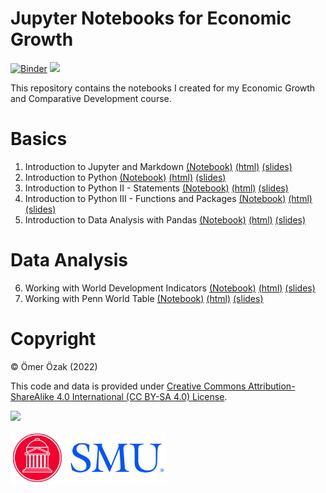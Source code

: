 # Jupyter Notebooks for Economic Growth
[![Binder](https://mybinder.org/badge_logo.svg)](https://mybinder.org/v2/gh/SMU-Econ-Growth/EconGrowthUG-binder/main?urlpath=git-pull%3Frepo%3Dhttps%253A%252F%252Fgithub.com%252FSMU-Econ-Growth%252FEconGrowthUG-Notebooks%26urlpath%3Dtree%252FEconGrowthUG-Notebooks%252F%26branch%3Dmain) [![](https://deepnote.com/buttons/launch-in-deepnote-small.svg)](https://deepnote.com/launch?url=https%3A%2F%2Fgithub.com%2FSMU-Econ-Growth%2FEconGrowthUG-Notebooks)

This repository contains the notebooks I created for my Economic Growth and Comparative Development course.

# Basics
1. Introduction to Jupyter and Markdown [(Notebook)](./Intro-Jupyter.ipynb) [(html)](https://smu-econ-growth.github.io/EconGrowthUG-Slides-Intro-Jupyter/Intro-Jupyter.html) [(slides)](https://smu-econ-growth.github.io/EconGrowthUG-Slides-Intro-Jupyter/)
2. Introduction to Python [(Notebook)](./Intro-Python.ipynb) [(html)](https://smu-econ-growth.github.io/EconGrowthUG-Slides-Intro-Python/Intro-Python.html) [(slides)](https://smu-econ-growth.github.io/EconGrowthUG-Slides-Intro-Python/)
3. Introduction to Python II - Statements [(Notebook)](./Intro-Python-Statements.ipynb) [(html)](https://smu-econ-growth.github.io/EconGrowthUG-Slides-Intro-Python-Statements/Intro-Python-Statements.html) [(slides)](https://smu-econ-growth.github.io/EconGrowthUG-Slides-Intro-Python-Statements/)
4. Introduction to Python III - Functions and Packages [(Notebook)](./Intro-Python-Functions-Packages.ipynb) [(html)](https://smu-econ-growth.github.io/EconGrowthUG-Slides-Intro-Python-Functions-Packages/Intro-Python-Functions-Packages.html) [(slides)](https://smu-econ-growth.github.io/EconGrowthUG-Slides-Intro-Python-Functions-Packages/)
5. Introduction to Data Analysis with Pandas [(Notebook)](./Intro-Data-Analysis-Pandas.ipynb) [(html)](https://smu-econ-growth.github.io/EconGrowthUG-Slides-Intro-Data-Analysis-Pandas/Intro-Data-Analysis-Pandas.html) [(slides)](https://smu-econ-growth.github.io/EconGrowthUG-Slides-Intro-Data-Analysis-Pandas/)

# Data Analysis

6. Working with World Development Indicators [(Notebook)](./Working-with-WDI.ipynb) [(html)](https://smu-econ-growth.github.io/EconGrowthUG-Slides-Working-with-WDI/Working-with-WDI.html) [(slides)](https://smu-econ-growth.github.io/EconGrowthUG-Slides-Working-with-WDI/)
7. Working with Penn World Table [(Notebook)](./Working-with-PWT.ipynb) [(html)](https://smu-econ-growth.github.io/EconGrowthUG-Slides-Working-with-PWT/Working-with-PWT.html) [(slides)](https://smu-econ-growth.github.io/EconGrowthUG-Slides-Working-with-PWT/)


# Copyright 

&copy; Ömer Özak (2022)

This code and data is provided under [Creative Commons Attribution-ShareAlike 4.0 International (CC BY-SA 4.0) License](https://creativecommons.org/licenses/by-sa/4.0/). 

![](http://mirrors.creativecommons.org/presskit/buttons/88x31/svg/by-sa.svg)

[<img src="https://github.com/measuring-culture/Expanding-Measurement-Culture-Facebook-JRSI/blob/main/pics/SMUlogowWordmarkRB.jpg?raw=true" width="250">](http://omerozak.com)
